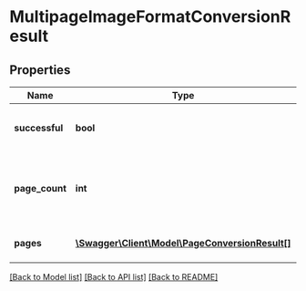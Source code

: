 # MultipageImageFormatConversionResult

## Properties
Name | Type | Description | Notes
------------ | ------------- | ------------- | -------------
**successful** | **bool** | True if successful, false otherwise | [optional] 
**page_count** | **int** | The number of pages in the converted output | [optional] 
**pages** | [**\Swagger\Client\Model\PageConversionResult[]**](PageConversionResult.md) | Converted page results | [optional] 

[[Back to Model list]](../README.md#documentation-for-models) [[Back to API list]](../README.md#documentation-for-api-endpoints) [[Back to README]](../README.md)


